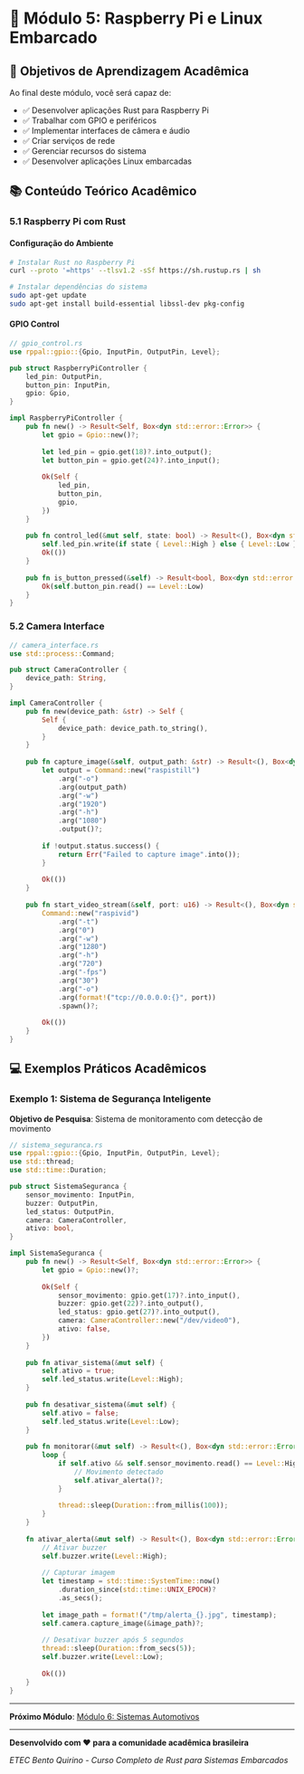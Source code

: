 # 🍓 Módulo 5: Raspberry Pi e Linux Embarcado

## 🎯 **Objetivos de Aprendizagem Acadêmica**

Ao final deste módulo, você será capaz de:
- ✅ Desenvolver aplicações Rust para Raspberry Pi
- ✅ Trabalhar com GPIO e periféricos
- ✅ Implementar interfaces de câmera e áudio
- ✅ Criar serviços de rede
- ✅ Gerenciar recursos do sistema
- ✅ Desenvolver aplicações Linux embarcadas

## 📚 **Conteúdo Teórico Acadêmico**

### **5.1 Raspberry Pi com Rust**

#### **Configuração do Ambiente**
```bash
# Instalar Rust no Raspberry Pi
curl --proto '=https' --tlsv1.2 -sSf https://sh.rustup.rs | sh

# Instalar dependências do sistema
sudo apt-get update
sudo apt-get install build-essential libssl-dev pkg-config
```

#### **GPIO Control**
```rust
// gpio_control.rs
use rppal::gpio::{Gpio, InputPin, OutputPin, Level};

pub struct RaspberryPiController {
    led_pin: OutputPin,
    button_pin: InputPin,
    gpio: Gpio,
}

impl RaspberryPiController {
    pub fn new() -> Result<Self, Box<dyn std::error::Error>> {
        let gpio = Gpio::new()?;
        
        let led_pin = gpio.get(18)?.into_output();
        let button_pin = gpio.get(24)?.into_input();
        
        Ok(Self {
            led_pin,
            button_pin,
            gpio,
        })
    }
    
    pub fn control_led(&mut self, state: bool) -> Result<(), Box<dyn std::error::Error>> {
        self.led_pin.write(if state { Level::High } else { Level::Low });
        Ok(())
    }
    
    pub fn is_button_pressed(&self) -> Result<bool, Box<dyn std::error::Error>> {
        Ok(self.button_pin.read() == Level::Low)
    }
}
```

### **5.2 Camera Interface**

```rust
// camera_interface.rs
use std::process::Command;

pub struct CameraController {
    device_path: String,
}

impl CameraController {
    pub fn new(device_path: &str) -> Self {
        Self {
            device_path: device_path.to_string(),
        }
    }
    
    pub fn capture_image(&self, output_path: &str) -> Result<(), Box<dyn std::error::Error>> {
        let output = Command::new("raspistill")
            .arg("-o")
            .arg(output_path)
            .arg("-w")
            .arg("1920")
            .arg("-h")
            .arg("1080")
            .output()?;
            
        if !output.status.success() {
            return Err("Failed to capture image".into());
        }
        
        Ok(())
    }
    
    pub fn start_video_stream(&self, port: u16) -> Result<(), Box<dyn std::error::Error>> {
        Command::new("raspivid")
            .arg("-t")
            .arg("0")
            .arg("-w")
            .arg("1280")
            .arg("-h")
            .arg("720")
            .arg("-fps")
            .arg("30")
            .arg("-o")
            .arg(format!("tcp://0.0.0.0:{}", port))
            .spawn()?;
            
        Ok(())
    }
}
```

## 💻 **Exemplos Práticos Acadêmicos**

### **Exemplo 1: Sistema de Segurança Inteligente**

**Objetivo de Pesquisa**: Sistema de monitoramento com detecção de movimento

```rust
// sistema_seguranca.rs
use rppal::gpio::{Gpio, InputPin, OutputPin, Level};
use std::thread;
use std::time::Duration;

pub struct SistemaSeguranca {
    sensor_movimento: InputPin,
    buzzer: OutputPin,
    led_status: OutputPin,
    camera: CameraController,
    ativo: bool,
}

impl SistemaSeguranca {
    pub fn new() -> Result<Self, Box<dyn std::error::Error>> {
        let gpio = Gpio::new()?;
        
        Ok(Self {
            sensor_movimento: gpio.get(17)?.into_input(),
            buzzer: gpio.get(22)?.into_output(),
            led_status: gpio.get(27)?.into_output(),
            camera: CameraController::new("/dev/video0"),
            ativo: false,
        })
    }
    
    pub fn ativar_sistema(&mut self) {
        self.ativo = true;
        self.led_status.write(Level::High);
    }
    
    pub fn desativar_sistema(&mut self) {
        self.ativo = false;
        self.led_status.write(Level::Low);
    }
    
    pub fn monitorar(&mut self) -> Result<(), Box<dyn std::error::Error>> {
        loop {
            if self.ativo && self.sensor_movimento.read() == Level::High {
                // Movimento detectado
                self.ativar_alerta()?;
            }
            
            thread::sleep(Duration::from_millis(100));
        }
    }
    
    fn ativar_alerta(&mut self) -> Result<(), Box<dyn std::error::Error>> {
        // Ativar buzzer
        self.buzzer.write(Level::High);
        
        // Capturar imagem
        let timestamp = std::time::SystemTime::now()
            .duration_since(std::time::UNIX_EPOCH)?
            .as_secs();
            
        let image_path = format!("/tmp/alerta_{}.jpg", timestamp);
        self.camera.capture_image(&image_path)?;
        
        // Desativar buzzer após 5 segundos
        thread::sleep(Duration::from_secs(5));
        self.buzzer.write(Level::Low);
        
        Ok(())
    }
}
```

---

**Próximo Módulo**: [Módulo 6: Sistemas Automotivos](../modulo-06-sistemas-automotivos/README.md)

---

**Desenvolvido com ❤️ para a comunidade acadêmica brasileira**

*ETEC Bento Quirino - Curso Completo de Rust para Sistemas Embarcados*
